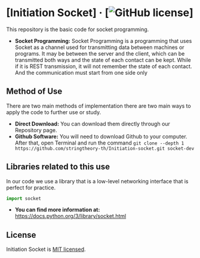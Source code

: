 # [Initiation Socket] &middot; [![GitHub license](https://img.shields.io/badge/license-MIT-blue.svg)]

This repository is the basic code for socket programming.

* **Socket Programming:** Socket Programming is a programming that uses Socket as a channel used for transmitting data between machines or programs. It may be between the server and the client, which can be transmitted both ways and the state of each contact can be kept. While if it is REST transmission, it will not remember the state of each contact. And the communication must start from one side only

## Method of Use
There are two main methods of implementation there are two main ways to apply the code to further use or study.

* **Direct Download:** You can download them directly through our Repository page.
* **Github Software:** You will need to download Github to your computer. After that, open Terminal and run the command ``` git clone --depth 1 https://github.com/stringtheory-th/Initiation-socket.git socket-dev ```

## Libraries related to this use
In our code we use a library that is a low-level networking interface that is perfect for practice.

```python
import socket 
```
* **You can find more information at:** https://docs.python.org/3/library/socket.html

## License

Initiation Socket is [MIT licensed](./LICENSE).
